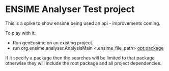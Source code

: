 # ENSIME Analyser Test project

This is a spike to show ensime being used an api - improvements coming.


To play with it:

* Run genEnsime on an existing project.
* run org.ensime.analyser.AnalysisMain <.ensime_file_path> <opt:package>

If it specify a package then the searches will be limited to that package otherwise they will include the root package and all project dependencies.



